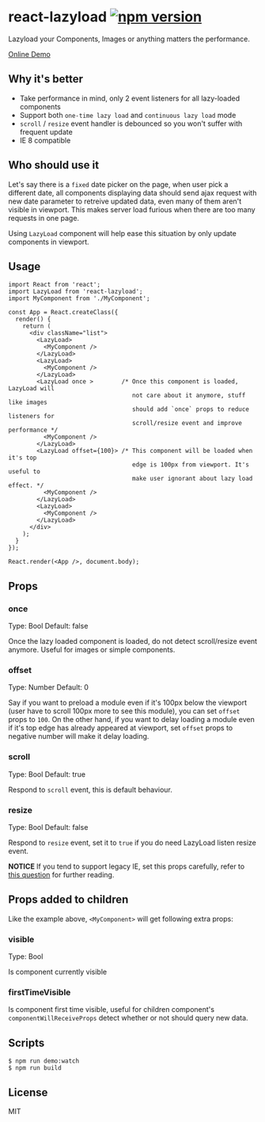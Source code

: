 # react-lazyload [![npm version](https://badge.fury.io/js/react-lazyload.svg)](http://badge.fury.io/js/react-lazyload)

Lazyload your Components, Images or anything matters the performance.

[Online Demo](//jasonslyvia.github.io/react-lazyload/examples/)

## Why it's better

 - Take performance in mind, only 2 event listeners for all lazy-loaded components
 - Support both `one-time lazy load` and `continuous lazy load` mode
 - `scroll` / `resize` event handler is debounced so you won't suffer with frequent update
 - IE 8 compatible

## Who should use it

Let's say there is a `fixed` date picker on the page, when user pick a different date, all components displaying data should send ajax request with new date parameter to retreive updated data, even many of them aren't visible in viewport. This makes server load furious when there are too many requests in one page.

Using `LazyLoad` component will help ease this situation by only update components in viewport.

## Usage

```
import React from 'react';
import LazyLoad from 'react-lazyload';
import MyComponent from './MyComponent';

const App = React.createClass({
  render() {
    return (
      <div className="list">
        <LazyLoad>
          <MyComponent />
        </LazyLoad>
        <LazyLoad>
          <MyComponent />
        </LazyLoad>
        <LazyLoad once >        /* Once this component is loaded, LazyLoad will
                                   not care about it anymore, stuff like images
                                   should add `once` props to reduce listeners for
                                   scroll/resize event and improve performance */
          <MyComponent />
        </LazyLoad>
        <LazyLoad offset={100}> /* This component will be loaded when it's top
                                   edge is 100px from viewport. It's useful to
                                   make user ignorant about lazy load effect. */
          <MyComponent />
        </LazyLoad>
        <LazyLoad>
          <MyComponent />
        </LazyLoad>
      </div>
    );
  }
});

React.render(<App />, document.body);
```

## Props

### once

Type: Bool Default: false

Once the lazy loaded component is loaded, do not detect scroll/resize event anymore. Useful for images or simple components.

### offset

Type: Number Default: 0

Say if you want to preload a module even if it's 100px below the viewport (user have to scroll 100px more to see this module), you can set `offset` props to `100`. On the other hand, if you want to delay loading a module even if it's top edge has already appeared at viewport, set `offset` props to negative number will make it delay loading.

### scroll

Type: Bool Default: true

Respond to `scroll` event, this is default behaviour.

### resize

Type: Bool Default: false

Respond to `resize` event, set it to `true` if you do need LazyLoad listen resize event.

**NOTICE** If you tend to support legacy IE, set this props carefully, refer to [this question](http://stackoverflow.com/questions/1852751/window-resize-event-firing-in-internet-explorer) for further reading.

## Props added to children

Like the example above, `<MyComponent>` will get following extra props:

### visible

Type: Bool

Is component currently visible

### firstTimeVisible

Is component first time visible, useful for children component's `componentWillReceiveProps` detect whether or not should query new data.

## Scripts

```
$ npm run demo:watch
$ npm run build
```

## License

MIT
